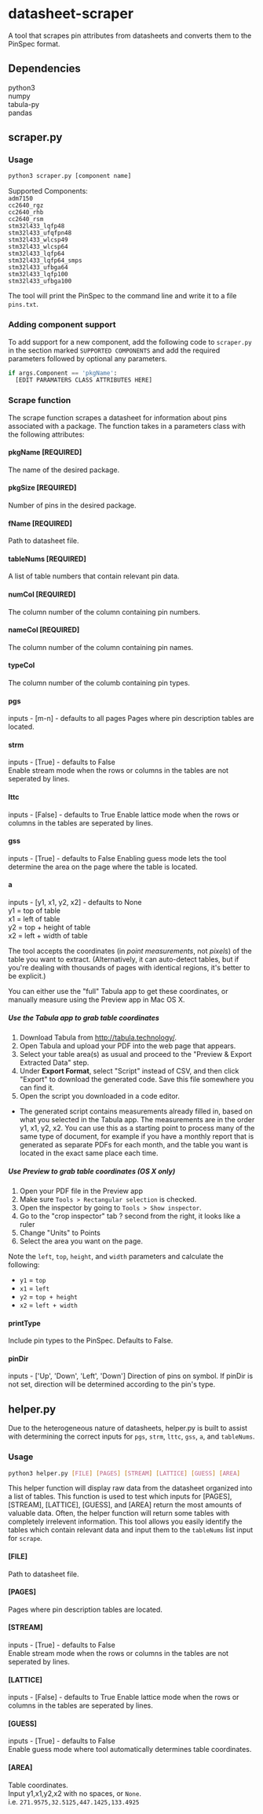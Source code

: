 # datasheet-scraper
A tool that scrapes pin attributes from datasheets and converts them to the PinSpec format.

## Dependencies
python3  
numpy  
tabula-py  
pandas  

## scraper.py

### Usage

```bash
python3 scraper.py [component name]
```

Supported Components:  
  `adm7150`   
  `cc2640_rgz`   
  `cc2640_rhb`   
  `cc2640_rsm`   
  `stm32l433_lqfp48`   
  `stm32l433_ufqfpn48`   
  `stm32l433_wlcsp49`  
  `stm32l433_wlcsp64`  
  `stm32l433_lqfp64`  
  `stm32l433_lqfp64_smps`  
  `stm32l433_ufbga64`  
  `stm32l433_lqfp100`  
  `stm32l433_ufbga100`  

The tool will print the PinSpec to the command line and write it to a file `pins.txt`.

### Adding component support
To add support for a new component, add the following code to `scraper.py` in the section marked `SUPPORTED COMPONENTS` and add the required parameters followed by optional any parameters. 


```python
if args.Component == 'pkgName':
  [EDIT PARAMATERS CLASS ATTRIBUTES HERE]
```

### Scrape function
The scrape function scrapes a datasheet for information about pins associated with a package. The function takes in a parameters class with the following attributes: 

#### pkgName [REQUIRED]
The name of the desired package.

#### pkgSize [REQUIRED]
Number of pins in the desired package.

#### fName [REQUIRED]
Path to datasheet file.

#### tableNums [REQUIRED]
A list of table numbers that contain relevant pin data.

#### numCol [REQUIRED]
The column number of the column containing pin numbers.

#### nameCol [REQUIRED]
The column number of the column containing pin names.

#### typeCol
The column number of the columb containing pin types.

#### pgs
inputs - [m-n] - defaults to all pages
Pages where pin description tables are located.

#### strm 
inputs - [True] - defaults to False  
Enable stream mode when the rows or columns in the tables are not seperated by lines. 

#### lttc
inputs - [False] - defaults to True 
Enable lattice mode when the rows or columns in the tables are seperated by lines.

#### gss
inputs - [True] - defaults to False 
Enabling guess mode lets the tool determine the area on the page where the table is located.

#### a
inputs - [y1, x1, y2, x2] - defaults to None   
y1 = top of table  
x1 = left of table  
y2 = top + height of table  
x2 = left + width of table  

The tool accepts the coordinates (in *point measurements*, not *pixels*) of the table you want to extract. (Alternatively, it can auto-detect tables, but if you're dealing with thousands of pages with identical regions, it's better to be explicit.)

You can either use the "full" Tabula app to get these coordinates, or manually measure using the Preview app in Mac OS X.

##### Use the Tabula app to grab table coordinates

1. Download Tabula from http://tabula.technology/.
2. Open Tabula and upload your PDF into the web page that appears.
3. Select your table area(s) as usual and proceed to the "Preview & Export Extracted Data" step.
4. Under **Export Format**, select "Script" instead of CSV, and then click "Export" to download the generated code. Save this file somewhere you can find it.
5. Open the script you downloaded in a code editor.
  * The generated script contains measurements already filled in, based on what you selected in the Tabula app. The measurements are in the order y1, x1, y2, x2. You can use this as a starting point to process many of the same type of document, for example if you have a monthly report that is generated as separate PDFs for each month, and the table you want is located in the exact same place each time.

##### Use **Preview**  to grab table coordinates (OS X only)

1. Open your PDF file in the Preview app
2. Make sure `Tools > Rectangular selection` is checked.
3. Open the inspector by going to `Tools > Show inspector`.
4. Go to the "crop inspector" tab ? second from the right, it looks like a ruler
5. Change "Units" to Points
6. Select the area you want on the page.

Note the `left`, `top`, `height`, and `width` parameters and calculate the following:

* `y1` = `top`
* `x1` = `left`
* `y2` = `top + height`
* `x2` =  `left + width`

#### printType 
Include pin types to the PinSpec. Defaults to False.

#### pinDir
inputs - ['Up', 'Down', 'Left', 'Down']
Direction of pins on symbol. If pinDir is not set, direction will be determined according to the pin's type.

## helper.py
Due to the heterogeneous nature of datasheets, helper.py is built to assist with determining the correct inputs for `pgs`, `strm`, `lttc`, `gss`, `a`, and `tableNums`.  

### Usage

```bash
python3 helper.py [FILE] [PAGES] [STREAM] [LATTICE] [GUESS] [AREA] 
```

This helper function will display raw data from the datasheet organized into a list of tables. This function is used to test which inputs for [PAGES], [STREAM], [LATTICE], [GUESS], and [AREA] return the most amounts of valuable data. Often, the helper function will return some tables with completely irrelevent information. This tool allows you easily identify the tables which contain relevant data and input them to the `tableNums` list input for `scrape`.

#### [FILE]
Path to datasheet file.

#### [PAGES]
Pages where pin description tables are located.

#### [STREAM]
inputs - [True] - defaults to False  
Enable stream mode when the rows or columns in the tables are not seperated by lines. 

#### [LATTICE] 
inputs - [False] - defaults to True 
Enable lattice mode when the rows or columns in the tables are seperated by lines.

#### [GUESS]
inputs - [True] - defaults to False  
Enable guess mode where tool automatically determines table coordinates.

#### [AREA]
Table coordinates.  
Input y1,x1,y2,x2 with no spaces, or `None`.  
i.e. `271.9575,32.5125,447.1425,133.4925`
